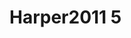 # Harper2011 5
<a name="material" />
<script type="application/ld+json">

  {
    "@context": "https://schema.org/",
    "@type": "ChemicalSubstance",
    "http://purl.org/dc/terms/conformsTo":
      {
        "@type": "CreativeWork",
        "@id": "https://bioschemas.org/profiles/ChemicalSubstance/0.4-RELEASE/"
      },
    "@id": "https://egonw.github.io/nanowiki/nanowiki100.html#material",
    "name": "Harper2011 5",
    "sameAs: "http://127.0.0.1/mediawiki/index.php/Special:URIResolver/Harper2011_5"
  }
</script>

